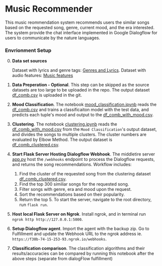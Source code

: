 # Music Recommender
This music reommendation system recommends users the similar songs based on the requested song, genre, current mood, and the era interested.
The system provide the chat interface implemented in Google Dialogflow for users to communicate by the nature languages.

### Envrionment Setup
0. **Data set sources**
   
   Dataset with lyrics and genre tags: [Genres and Lyrics](https://www.kaggle.com/datasets/neisse/scrapped-lyrics-from-6-genres?select=artists-data.csv).
   Dataset with audio features: [Music features](https://www.kaggle.com/datasets/yamaerenay/spotify-dataset-19212020-600k-tracks?select=tracks.csv)

1. **Data Preperation - Optional**. This step can be skipped as the source datasets are too large to be uploaded in the repo. The output dataset [df_comb.csv](https://github.com/liaohaozhi/dti-music-recommender/blob/main/df_comb.csv) is uploaded in the git.

2. **Mood Classification**. The notebook [mood_classification.ipynb](https://github.com/liaohaozhi/dti-music-recommender/blob/main/mood_classification.ipynb) reads the [df_comb.csv](https://github.com/liaohaozhi/dti-music-recommender/blob/main/df_comb.csv) and trains a classificaiton model with the test data, and predicts each tuple's mood and output to the [df_comb_with_mood.csv](https://github.com/liaohaozhi/dti-music-recommender/blob/main/df_comb_with_mood.csv).

3. **Clustering**. The notebook [clustering.ipynb](https://github.com/liaohaozhi/dti-music-recommender/blob/main/clustering.ipynb) reads the [df_comb_with_mood.csv](https://github.com/liaohaozhi/dti-music-recommender/blob/main/df_comb_with_mood.csv) from the `Mood Classification`'s output dataset, and divides the songs to multiple clusters. The cluster numbers are evaluated by Elbow Method. The output dataset is [df_comb_clustered.csv](https://github.com/liaohaozhi/dti-music-recommender/blob/main/df_comb_clustered.csv).

4. **Start Flask Server Hosting Dialogflow Webhook**. The middletire server [app.py](https://github.com/liaohaozhi/dti-music-recommender/blob/main/app.py) host the `/webhooks` endpoint to process the Dialogflow requests, and returns the song recommendations. Workflow includes:
   1. Find the cluster of the requested song from the clustering dataset [df_comb_clustered.csv](https://github.com/liaohaozhi/dti-music-recommender/blob/main/df_comb_clustered.csv).
   2. Find the top 300 similiar songs for the requested song.
   3. Filter songs with genre, era and mood upon the request.
   4. Sort the recommendations based on their popularity.
   5. Return the top 5. 
To start the server, navigate to the root directory, run `flask run`.

5. **Host local Flask Server on Ngrok**. Install ngrok, and in terminal run `ngrok http http://127.0.0.1:5000`.

6. **Setup Dialogflow agent**. Import the agent with the backup zip. Go to Fulfillment and update the Webhook URL to the ngrok address ie. `https://f30b-74-15-253-93.ngrok.io/webhooks`.

7. **Classification comparison**. The classification algorithms and their results/accuracies can be compared by running this notebook after the above steps (separate from dialogFlow fulfillment) 
